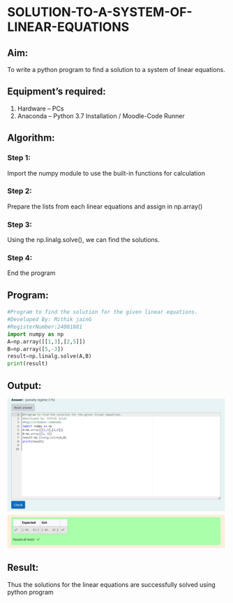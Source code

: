 # SOLUTION-TO-A-SYSTEM-OF-LINEAR-EQUATIONS
## Aim:  
To write a python program to find a solution to a system of linear equations.
## Equipment’s required:
1. 	Hardware – PCs
2. 	Anaconda – Python 3.7 Installation / Moodle-Code Runner
## Algorithm:
### Step 1: 
Import the numpy module to use the built-in functions for calculation
### Step 2: 
Prepare the lists from each linear equations and assign in np.array()
### Step 3: 
Using the np.linalg.solve(), we can find the solutions.
### Step 4: 
End the program
## Program:

```Python
#Program to find the solution for the given linear equations.
#Developed By: Mithik jainG
#RegisterNumber:24001881
import numpy as np
A=np.array([[1,3],[2,5]])
B=np.array([5,-3])
result=np.linalg.solve(A,B)
print(result)

```
## Output:
![alt text](<Screenshot 2024-10-19 131719.png>)
## Result: 
Thus the solutions for the linear equations are successfully solved using python program


